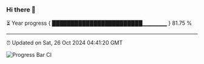 ### Hi there 👋

⏳ Year progress { ████████████████████████▁▁▁▁▁▁ } 81.75 %

---

⏰ Updated on Sat, 26 Oct 2024 04:41:20 GMT

![Progress Bar CI](https://github.com/IshwaranRudhara/GIT-ACTION/workflows/Progress%20Bar%20CI/badge.svg)
